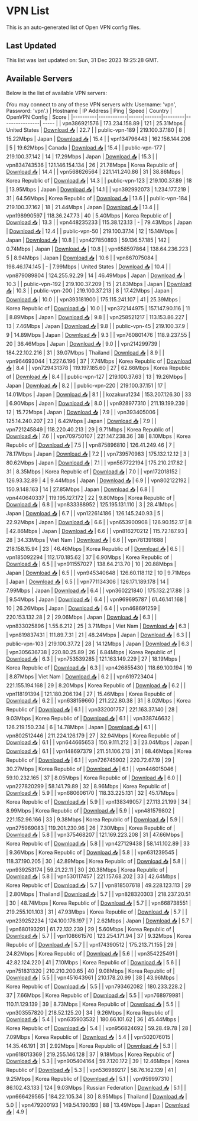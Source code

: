 # VPN List

This is an auto-generated list of Open VPN config files.

## Last Updated

This list was last updated on: Sun, 31 Dec 2023 19:25:28 GMT.

## Available Servers

Below is the list of available VPN servers:

(You may connect to any of these VPN servers with: Username: 'vpn', Password: 'vpn'.)
| Hostname | IP Address | Ping | Speed | Country | OpenVPN Config | Score |
|----------|------------|------|-------|---------|----------------| ----- |
| vpn386921576 | 173.234.158.89 | 121 | 25.31Mbps | United States | [Download 📥](./configs/server_0_US.ovpn) | 22.7 |
| public-vpn-189 | 219.100.37.180 | 8 | 15.22Mbps | Japan | [Download 📥](./configs/server_1_JP.ovpn) | 15.4 |
| vpn134796443 | 162.156.144.206 | 5 | 19.62Mbps | Canada | [Download 📥](./configs/server_2_CA.ovpn) | 15.4 |
| public-vpn-177 | 219.100.37.142 | 14 | 17.29Mbps | Japan | [Download 📥](./configs/server_3_JP.ovpn) | 15.3 |
| vpn834743536 | 121.146.154.134 | 26 | 21.78Mbps | Korea Republic of | [Download 📥](./configs/server_4_KR.ovpn) | 14.4 |
| vpn568626564 | 221.141.240.86 | 31 | 38.86Mbps | Korea Republic of | [Download 📥](./configs/server_5_KR.ovpn) | 14.3 |
| public-vpn-123 | 219.100.37.89 | 18 | 13.95Mbps | Japan | [Download 📥](./configs/server_6_JP.ovpn) | 14.1 |
| vpn392992073 | 1.234.177.219 | 31 | 64.56Mbps | Korea Republic of | [Download 📥](./configs/server_7_KR.ovpn) | 13.6 |
| public-vpn-184 | 219.100.37.162 | 18 | 21.44Mbps | Japan | [Download 📥](./configs/server_8_JP.ovpn) | 13.4 |
| vpn198990597 | 118.36.247.73 | 40 | 5.40Mbps | Korea Republic of | [Download 📥](./configs/server_9_KR.ovpn) | 13.3 |
| vpn448235233 | 115.38.123.13 | - | 79.43Mbps | Japan | [Download 📥](./configs/server_10_JP.ovpn) | 12.4 |
| public-vpn-50 | 219.100.37.14 | 12 | 15.14Mbps | Japan | [Download 📥](./configs/server_11_JP.ovpn) | 10.8 |
| vpn427850893 | 59.136.57.185 | 142 | 0.74Mbps | Japan | [Download 📥](./configs/server_12_JP.ovpn) | 10.8 |
| vpn658597864 | 138.64.236.223 | 5 | 8.94Mbps | Japan | [Download 📥](./configs/server_13_JP.ovpn) | 10.6 |
| vpn867075084 | 198.46.174.145 | - | 7.99Mbps | United States | [Download 📥](./configs/server_14_US.ovpn) | 10.4 |
| vpn879089804 | 124.255.92.29 | 14 | 46.49Mbps | Japan | [Download 📥](./configs/server_15_JP.ovpn) | 10.3 |
| public-vpn-192 | 219.100.37.209 | 15 | 21.83Mbps | Japan | [Download 📥](./configs/server_16_JP.ovpn) | 10.3 |
| public-vpn-200 | 219.100.37.213 | 8 | 17.42Mbps | Japan | [Download 📥](./configs/server_17_JP.ovpn) | 10.0 |
| vpn393181900 | 175.115.241.107 | 41 | 25.39Mbps | Korea Republic of | [Download 📥](./configs/server_18_KR.ovpn) | 10.0 |
| vpn372144975 | 157.147.90.116 | 11 | 8.89Mbps | Japan | [Download 📥](./configs/server_19_JP.ovpn) | 9.8 |
| vpn258521217 | 113.153.86.227 | 13 | 7.46Mbps | Japan | [Download 📥](./configs/server_20_JP.ovpn) | 9.8 |
| public-vpn-45 | 219.100.37.9 | 9 | 14.89Mbps | Japan | [Download 📥](./configs/server_21_JP.ovpn) | 9.3 |
| vpn760801476 | 118.9.237.55 | 20 | 36.46Mbps | Japan | [Download 📥](./configs/server_22_JP.ovpn) | 9.0 |
| vpn214299739 | 184.22.102.216 | 31 | 39.07Mbps | Thailand | [Download 📥](./configs/server_23_TH.ovpn) | 8.9 |
| vpn964693044 | 1.227.6.196 | 37 | 7.74Mbps | Korea Republic of | [Download 📥](./configs/server_24_KR.ovpn) | 8.4 |
| vpn729431378 | 119.197.185.60 | 27 | 62.66Mbps | Korea Republic of | [Download 📥](./configs/server_25_KR.ovpn) | 8.4 |
| public-vpn-127 | 219.100.37.63 | 13 | 19.26Mbps | Japan | [Download 📥](./configs/server_26_JP.ovpn) | 8.2 |
| public-vpn-220 | 219.100.37.151 | 17 | 14.01Mbps | Japan | [Download 📥](./configs/server_27_JP.ovpn) | 8.1 |
| kozakura1234 | 153.207.126.30 | 33 | 6.90Mbps | Japan | [Download 📥](./configs/server_28_JP.ovpn) | 8.0 |
| vpn928977310 | 211.19.199.239 | 12 | 15.72Mbps | Japan | [Download 📥](./configs/server_29_JP.ovpn) | 7.9 |
| vpn393405006 | 125.14.240.207 | 23 | 6.42Mbps | Japan | [Download 📥](./configs/server_30_JP.ovpn) | 7.9 |
| vpn721245849 | 118.220.40.213 | 29 | 9.71Mbps | Korea Republic of | [Download 📥](./configs/server_31_KR.ovpn) | 7.6 |
| vpn709750107 | 221.147.238.36 | 38 | 8.10Mbps | Korea Republic of | [Download 📥](./configs/server_32_KR.ovpn) | 7.5 |
| vpn875896810 | 126.41.249.46 | 7 | 78.17Mbps | Japan | [Download 📥](./configs/server_33_JP.ovpn) | 7.2 |
| vpn739570983 | 175.132.12.12 | 3 | 80.62Mbps | Japan | [Download 📥](./configs/server_34_JP.ovpn) | 7.1 |
| vpn567722194 | 175.210.217.82 | 31 | 8.35Mbps | Korea Republic of | [Download 📥](./configs/server_35_KR.ovpn) | 7.0 |
| vpn172018152 | 126.93.32.89 | 4 | 9.44Mbps | Japan | [Download 📥](./configs/server_36_JP.ovpn) | 6.9 |
| vpn802122192 | 150.9.148.163 | 14 | 27.85Mbps | Japan | [Download 📥](./configs/server_37_JP.ovpn) | 6.8 |
| vpn440640337 | 119.195.127.172 | 22 | 9.80Mbps | Korea Republic of | [Download 📥](./configs/server_38_KR.ovpn) | 6.8 |
| vpn833388952 | 125.195.131.110 | 3 | 28.41Mbps | Japan | [Download 📥](./configs/server_39_JP.ovpn) | 6.7 |
| vpn122614186 | 126.145.240.93 | 5 | 22.92Mbps | Japan | [Download 📥](./configs/server_40_JP.ovpn) | 6.6 |
| vpn653900908 | 126.90.152.17 | 8 | 42.86Mbps | Japan | [Download 📥](./configs/server_41_JP.ovpn) | 6.6 |
| vpn816270212 | 115.72.187.93 | 28 | 34.33Mbps | Viet Nam | [Download 📥](./configs/server_42_VN.ovpn) | 6.6 |
| vpn781391688 | 218.158.15.94 | 23 | 46.46Mbps | Korea Republic of | [Download 📥](./configs/server_43_KR.ovpn) | 6.5 |
| vpn185092294 | 112.170.185.62 | 37 | 6.90Mbps | Korea Republic of | [Download 📥](./configs/server_44_KR.ovpn) | 6.5 |
| vpn911557027 | 138.64.213.70 | 10 | 20.88Mbps | Japan | [Download 📥](./configs/server_45_JP.ovpn) | 6.5 |
| vpn945340648 | 126.60.118.112 | 10 | 9.71Mbps | Japan | [Download 📥](./configs/server_46_JP.ovpn) | 6.5 |
| vpn771134306 | 126.171.189.178 | 14 | 7.99Mbps | Japan | [Download 📥](./configs/server_47_JP.ovpn) | 6.4 |
| vpn360221840 | 175.132.217.88 | 3 | 9.54Mbps | Japan | [Download 📥](./configs/server_48_JP.ovpn) | 6.4 |
| vpn969695787 | 61.46.141.168 | 10 | 26.26Mbps | Japan | [Download 📥](./configs/server_49_JP.ovpn) | 6.4 |
| vpn468691259 | 220.153.132.28 | 2 | 29.06Mbps | Japan | [Download 📥](./configs/server_50_JP.ovpn) | 6.3 |
| vpn833025896 | 1.55.6.212 | 25 | 3.71Mbps | Viet Nam | [Download 📥](./configs/server_51_VN.ovpn) | 6.3 |
| vpn819837431 | 111.89.7.31 | 21 | 48.24Mbps | Japan | [Download 📥](./configs/server_52_JP.ovpn) | 6.3 |
| public-vpn-103 | 219.100.37.72 | 28 | 14.12Mbps | Japan | [Download 📥](./configs/server_53_JP.ovpn) | 6.3 |
| vpn305636738 | 220.80.25.89 | 26 | 6.84Mbps | Korea Republic of | [Download 📥](./configs/server_54_KR.ovpn) | 6.3 |
| vpn753539285 | 121.163.149.229 | 27 | 18.19Mbps | Korea Republic of | [Download 📥](./configs/server_55_KR.ovpn) | 6.3 |
| vpn426855430 | 118.69.100.194 | 19 | 8.87Mbps | Viet Nam | [Download 📥](./configs/server_56_VN.ovpn) | 6.2 |
| vpn619723404 | 221.155.194.168 | 29 | 8.20Mbps | Korea Republic of | [Download 📥](./configs/server_57_KR.ovpn) | 6.2 |
| vpn118191394 | 121.180.206.194 | 27 | 15.46Mbps | Korea Republic of | [Download 📥](./configs/server_58_KR.ovpn) | 6.2 |
| vpn638159660 | 211.222.80.38 | 31 | 8.02Mbps | Korea Republic of | [Download 📥](./configs/server_59_KR.ovpn) | 6.1 |
| vpn332001757 | 221.163.37.140 | 28 | 9.03Mbps | Korea Republic of | [Download 📥](./configs/server_60_KR.ovpn) | 6.1 |
| vpn338746632 | 126.219.150.234 | 6 | 14.78Mbps | Japan | [Download 📥](./configs/server_61_JP.ovpn) | 6.1 |
| vpn802512446 | 211.224.126.179 | 27 | 32.94Mbps | Korea Republic of | [Download 📥](./configs/server_62_KR.ovpn) | 6.1 |
| vpn644665653 | 150.9.111.212 | 3 | 23.04Mbps | Japan | [Download 📥](./configs/server_63_JP.ovpn) | 6.1 |
| vpn148697379 | 211.51.106.213 | 31 | 68.46Mbps | Korea Republic of | [Download 📥](./configs/server_64_KR.ovpn) | 6.1 |
| vpn726745902 | 220.72.67.19 | 29 | 30.27Mbps | Korea Republic of | [Download 📥](./configs/server_65_KR.ovpn) | 6.1 |
| vpn446015046 | 59.10.232.165 | 37 | 8.05Mbps | Korea Republic of | [Download 📥](./configs/server_66_KR.ovpn) | 6.0 |
| vpn227820299 | 58.141.79.89 | 32 | 8.96Mbps | Korea Republic of | [Download 📥](./configs/server_67_KR.ovpn) | 5.9 |
| vpn680606170 | 118.33.225.131 | 32 | 45.17Mbps | Korea Republic of | [Download 📥](./configs/server_68_KR.ovpn) | 5.9 |
| vpn138349057 | 27.113.21.199 | 34 | 8.99Mbps | Korea Republic of | [Download 📥](./configs/server_69_KR.ovpn) | 5.9 |
| vpn481579802 | 221.152.96.166 | 33 | 9.38Mbps | Korea Republic of | [Download 📥](./configs/server_70_KR.ovpn) | 5.9 |
| vpn275969083 | 119.201.230.96 | 26 | 7.30Mbps | Korea Republic of | [Download 📥](./configs/server_71_KR.ovpn) | 5.8 |
| vpn375468207 | 121.169.223.208 | 31 | 47.66Mbps | Korea Republic of | [Download 📥](./configs/server_72_KR.ovpn) | 5.8 |
| vpn427129438 | 58.141.102.89 | 33 | 9.36Mbps | Korea Republic of | [Download 📥](./configs/server_73_KR.ovpn) | 5.8 |
| vpn631239545 | 118.37.190.205 | 30 | 42.89Mbps | Korea Republic of | [Download 📥](./configs/server_74_KR.ovpn) | 5.8 |
| vpn939253174 | 59.21.22.11 | 30 | 20.38Mbps | Korea Republic of | [Download 📥](./configs/server_75_KR.ovpn) | 5.8 |
| vpn530117457 | 221.157.68.202 | 33 | 42.64Mbps | Korea Republic of | [Download 📥](./configs/server_76_KR.ovpn) | 5.7 |
| vpn818507618 | 49.228.123.113 | 29 | 2.80Mbps | Thailand | [Download 📥](./configs/server_77_TH.ovpn) | 5.7 |
| vpn828320303 | 218.237.20.51 | 30 | 48.74Mbps | Korea Republic of | [Download 📥](./configs/server_78_KR.ovpn) | 5.7 |
| vpn668738551 | 219.255.101.103 | 31 | 47.93Mbps | Korea Republic of | [Download 📥](./configs/server_79_KR.ovpn) | 5.7 |
| vpn239252234 | 124.100.176.197 | 7 | 2.62Mbps | Japan | [Download 📥](./configs/server_80_JP.ovpn) | 5.7 |
| vpn680193291 | 61.72.132.239 | 29 | 5.60Mbps | Korea Republic of | [Download 📥](./configs/server_81_KR.ovpn) | 5.7 |
| vpn108661570 | 123.254.171.94 | 37 | 9.32Mbps | Korea Republic of | [Download 📥](./configs/server_82_KR.ovpn) | 5.7 |
| vpn174390512 | 175.213.71.155 | 29 | 24.82Mbps | Korea Republic of | [Download 📥](./configs/server_83_KR.ovpn) | 5.6 |
| vpn354225491 | 42.82.124.220 | 41 | 7.10Mbps | Korea Republic of | [Download 📥](./configs/server_84_KR.ovpn) | 5.6 |
| vpn751831320 | 210.210.200.65 | 40 | 9.08Mbps | Korea Republic of | [Download 📥](./configs/server_85_KR.ovpn) | 5.5 |
| vpn451643961 | 210.178.20.99 | 38 | 43.96Mbps | Korea Republic of | [Download 📥](./configs/server_86_KR.ovpn) | 5.5 |
| vpn793462082 | 180.233.228.2 | 37 | 7.66Mbps | Korea Republic of | [Download 📥](./configs/server_87_KR.ovpn) | 5.5 |
| vpn768979981 | 110.11.129.139 | 39 | 8.73Mbps | Korea Republic of | [Download 📥](./configs/server_88_KR.ovpn) | 5.5 |
| vpn303557820 | 218.52.125.20 | 34 | 9.26Mbps | Korea Republic of | [Download 📥](./configs/server_89_KR.ovpn) | 5.4 |
| vpn635903532 | 180.66.101.62 | 36 | 45.44Mbps | Korea Republic of | [Download 📥](./configs/server_90_KR.ovpn) | 5.4 |
| vpn956824692 | 59.28.49.78 | 28 | 7.09Mbps | Korea Republic of | [Download 📥](./configs/server_91_KR.ovpn) | 5.4 |
| vpn502076015 | 14.35.46.191 | 31 | 2.92Mbps | Korea Republic of | [Download 📥](./configs/server_92_KR.ovpn) | 5.3 |
| vpn618013369 | 219.255.146.128 | 37 | 9.18Mbps | Korea Republic of | [Download 📥](./configs/server_93_KR.ovpn) | 5.3 |
| vpn905404164 | 59.7.120.172 | 39 | 12.46Mbps | Korea Republic of | [Download 📥](./configs/server_94_KR.ovpn) | 5.3 |
| vpn536989217 | 58.76.162.139 | 41 | 9.25Mbps | Korea Republic of | [Download 📥](./configs/server_95_KR.ovpn) | 5.1 |
| vpn959997310 | 86.102.43.133 | 124 | 9.03Mbps | Russian Federation | [Download 📥](./configs/server_96_RU.ovpn) | 5.1 |
| vpn666429565 | 184.22.105.34 | 30 | 8.95Mbps | Thailand | [Download 📥](./configs/server_97_TH.ovpn) | 5.0 |
| vpn479200193 | 149.54.190.193 | 88 | 13.49Mbps | Japan | [Download 📥](./configs/server_98_JP.ovpn) | 4.9 |
